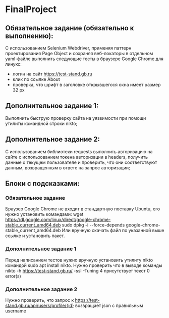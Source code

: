 # FinalProject

## Обязательное задание (обязательно к выполнению):
С использованием Selenium Webdriver, применяя паттерн проектирования Page Object
и сохраняя веб-локаторы в отдельном yaml-файле выполнить следующие тесты в
браузере Google Chrome для линукс:
- логин на сайт https://test-stand.gb.ru
- клик по ссылке About
- проверка, что шрифт в заголовке открывшегося окна имеет размер 32 px

## Дополнительное задание 1:
Выполнить быструю проверку сайта на уязвимости при помощи утилиты командной
строки nikto;

## Дополнительное задание 2:
С использованием библиотеки requests выполнить авторизацию на сайте с
использованием токена авторизации в headers, получить данные о текущем
пользователе и проверить, что они соответствуют данным, возвращенным в ответе на
запрос авторизации;

## Блоки с подсказками:

### Обязательное задание
Браузер Google Chrome не входит в стандартную поставку Ubuntu, его нужно
установить командами:
wget https://dl.google.com/linux/direct/google-chrome-stable_current_amd64.deb
sudo dpkg -i --force-depends google-chrome-stable_current_amd64.deb
Или вручную скачать файл по указанной выше ссылке и установить пакет.

### Дополнительное задание 1
Перед написанием тестов нужно вручную установить утилиту nikto командой sudo apt install nikto.
Нужно проверить что в выводе команды
nikto -h https://test-stand.gb.ru/ -ssl -Tuning 4
присутствует текст
0 error(s)

### Дополнительное задание 2
Нужно проверить, что запрос к https://test-stand.gb.ru/api/users/profile/{id} возвращает
json с правильным username